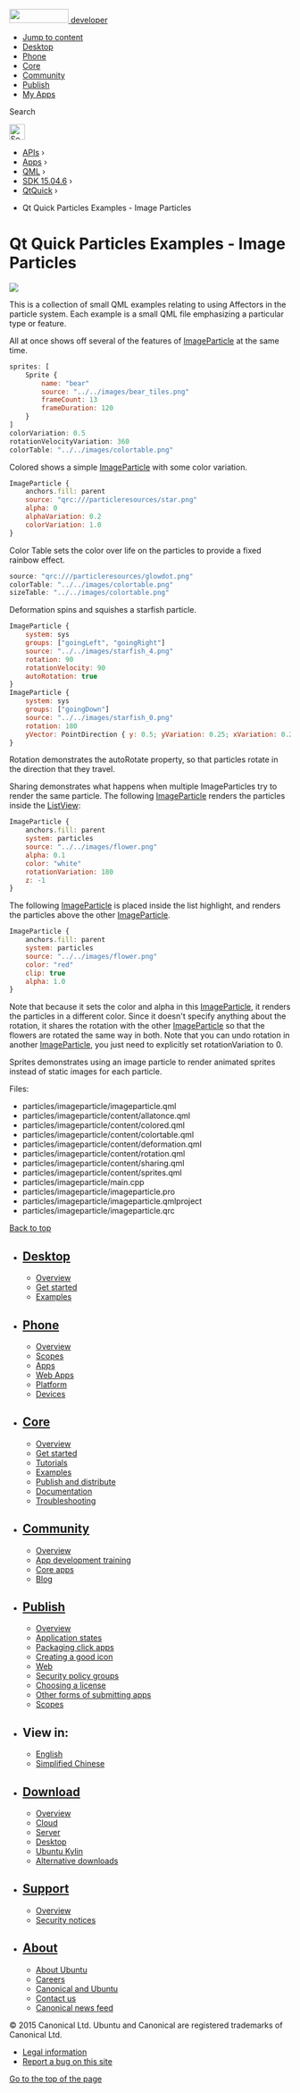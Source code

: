 <a href="https://developer.ubuntu.com/" class="logo-ubuntu"><img src="https://developer.ubuntu.com/assets/sites/ubuntu/latest/u/img/logos/logo-ubuntu-orange.svg" width="106" height="25" /> <span>developer</span></a>

-   [Jump to content](index.html#main-content)
-   [Desktop](https://developer.ubuntu.com/en/desktop/)
-   [Phone](https://developer.ubuntu.com/en/phone/)
-   [Core](https://developer.ubuntu.com/core)
-   [Community](https://developer.ubuntu.com/en/community/)
-   [Publish](https://developer.ubuntu.com/en/publish/)
-   [My Apps](https://myapps.developer.ubuntu.com/)

Search

<img src="https://developer.ubuntu.com/assets/sites/ubuntu/latest/u/img/search-white.svg" alt="Search" height="28" />

-   [APIs](../../../../index.html) ›
-   [Apps](../../../index.html) ›
-   [QML](../../index.html) ›
-   <a href="../index.html" class="sub-nav-item">SDK 15.04.6</a> ›
-   <a href="../QtQuick/index.html" class="sub-nav-item">QtQuick</a> ›

<!-- -->

-   Qt Quick Particles Examples - Image Particles

Qt Quick Particles Examples - Image Particles
=============================================

<span class="subtitle"></span>
<span id="details"></span>
![](https://developer.ubuntu.com/static/devportal_uploaded/a9cade54-08e9-4032-9747-ad84961db968-api/apps/qml/sdk-15.04.6/qtquick-particles-imageparticle-example/images/qml-imageparticle-example.png)

This is a collection of small QML examples relating to using Affectors in the particle system. Each example is a small QML file emphasizing a particular type or feature.

All at once shows off several of the features of [ImageParticle](../QtQuick.Particles.ImageParticle/index.html) at the same time.

``` qml
sprites: [
    Sprite {
        name: "bear"
        source: "../../images/bear_tiles.png"
        frameCount: 13
        frameDuration: 120
    }
]
colorVariation: 0.5
rotationVelocityVariation: 360
colorTable: "../../images/colortable.png"
```

Colored shows a simple [ImageParticle](../QtQuick.Particles.ImageParticle/index.html) with some color variation.

``` qml
ImageParticle {
    anchors.fill: parent
    source: "qrc:///particleresources/star.png"
    alpha: 0
    alphaVariation: 0.2
    colorVariation: 1.0
}
```

Color Table sets the color over life on the particles to provide a fixed rainbow effect.

``` qml
source: "qrc:///particleresources/glowdot.png"
colorTable: "../../images/colortable.png"
sizeTable: "../../images/colortable.png"
```

Deformation spins and squishes a starfish particle.

``` qml
ImageParticle {
    system: sys
    groups: ["goingLeft", "goingRight"]
    source: "../../images/starfish_4.png"
    rotation: 90
    rotationVelocity: 90
    autoRotation: true
}
ImageParticle {
    system: sys
    groups: ["goingDown"]
    source: "../../images/starfish_0.png"
    rotation: 180
    yVector: PointDirection { y: 0.5; yVariation: 0.25; xVariation: 0.25; }
}
```

Rotation demonstrates the autoRotate property, so that particles rotate in the direction that they travel.

Sharing demonstrates what happens when multiple ImageParticles try to render the same particle. The following [ImageParticle](../QtQuick.Particles.ImageParticle/index.html) renders the particles inside the [ListView](../QtQuick.ListView/index.html):

``` qml
ImageParticle {
    anchors.fill: parent
    system: particles
    source: "../../images/flower.png"
    alpha: 0.1
    color: "white"
    rotationVariation: 180
    z: -1
}
```

The following [ImageParticle](../QtQuick.Particles.ImageParticle/index.html) is placed inside the list highlight, and renders the particles above the other [ImageParticle](../QtQuick.Particles.ImageParticle/index.html).

``` qml
ImageParticle {
    anchors.fill: parent
    system: particles
    source: "../../images/flower.png"
    color: "red"
    clip: true
    alpha: 1.0
}
```

Note that because it sets the color and alpha in this [ImageParticle](../QtQuick.Particles.ImageParticle/index.html), it renders the particles in a different color. Since it doesn't specify anything about the rotation, it shares the rotation with the other [ImageParticle](../QtQuick.Particles.ImageParticle/index.html) so that the flowers are rotated the same way in both. Note that you can undo rotation in another [ImageParticle](../QtQuick.Particles.ImageParticle/index.html), you just need to explicitly set rotationVariation to 0.

Sprites demonstrates using an image particle to render animated sprites instead of static images for each particle.

Files:

-   particles/imageparticle/imageparticle.qml
-   particles/imageparticle/content/allatonce.qml
-   particles/imageparticle/content/colored.qml
-   particles/imageparticle/content/colortable.qml
-   particles/imageparticle/content/deformation.qml
-   particles/imageparticle/content/rotation.qml
-   particles/imageparticle/content/sharing.qml
-   particles/imageparticle/content/sprites.qml
-   particles/imageparticle/main.cpp
-   particles/imageparticle/imageparticle.pro
-   particles/imageparticle/imageparticle.qmlproject
-   particles/imageparticle/imageparticle.qrc

[Back to top](index.html#)

-   [Desktop](https://developer.ubuntu.com/en/desktop/)
    ---------------------------------------------------

    -   [Overview](https://developer.ubuntu.com/en/desktop/)
    -   [Get started](http://snapcraft.io/?utm_source=developer.ubuntu.com&utm_medium=devportal&utm_term=snaps%20snapcraft%20desktop&utm_content=menu&utm_campaign=duc_snappers)
    -   [Examples](https://github.com/ubuntu/snappy-playpen)

-   [Phone](https://developer.ubuntu.com/en/phone/)
    -----------------------------------------------

    -   [Overview](https://developer.ubuntu.com/en/phone/)
    -   [Scopes](https://developer.ubuntu.com/en/phone/scopes/)
    -   [Apps](https://developer.ubuntu.com/en/phone/apps/)
    -   [Web Apps](https://developer.ubuntu.com/en/phone/web/)
    -   [Platform](https://developer.ubuntu.com/en/phone/platform/)
    -   [Devices](https://developer.ubuntu.com/en/phone/devices/)

-   [Core](https://developer.ubuntu.com/core)
    -----------------------------------------

    -   [Overview](https://developer.ubuntu.com/core)
    -   [Get started](https://developer.ubuntu.com/core/get-started)
    -   [Tutorials](https://developer.ubuntu.com/core/tutorials)
    -   [Examples](https://developer.ubuntu.com/core/examples)
    -   [Publish and distribute](https://developer.ubuntu.com/core/publish-and-distribute)
    -   [Documentation](https://developer.ubuntu.com/core/documentation)
    -   [Troubleshooting](https://developer.ubuntu.com/core/troubleshooting)

-   [Community](https://developer.ubuntu.com/en/community/)
    -------------------------------------------------------

    -   [Overview](https://developer.ubuntu.com/en/community/)
    -   [App development training](https://developer.ubuntu.com/en/community/training/)
    -   [Core apps](https://developer.ubuntu.com/en/community/core-apps/)
    -   [Blog](https://developer.ubuntu.com/en/community/blog/)

-   [Publish](https://developer.ubuntu.com/en/publish/)
    ---------------------------------------------------

    -   [Overview](https://developer.ubuntu.com/en/publish/)
    -   [Application states](https://developer.ubuntu.com/en/publish/application-states/)
    -   [Packaging click apps](https://developer.ubuntu.com/en/publish/packaging-click-apps/)
    -   [Creating a good icon](https://developer.ubuntu.com/en/publish/creating-a-good-icon/)
    -   [Web](https://developer.ubuntu.com/en/publish/web/)
    -   [Security policy groups](https://developer.ubuntu.com/en/publish/security-policy-groups/)
    -   [Choosing a license](https://developer.ubuntu.com/en/publish/choosing-a-license/)
    -   [Other forms of submitting apps](https://developer.ubuntu.com/en/publish/other-forms-of-submitting-apps/)
    -   [Scopes](https://developer.ubuntu.com/en/publish/scopes/)

-   View in:
    --------

    -   [English](index.html "Change to language: English")
    -   [Simplified Chinese](index.html "Change to language: Simplified Chinese")

-   [Download](http://ubuntu.com/download/)
    ---------------------------------------

    -   [Overview](http://ubuntu.com/download)
    -   [Cloud](http://ubuntu.com/download/cloud)
    -   [Server](http://ubuntu.com/download/server)
    -   [Desktop](http://ubuntu.com/download/desktop)
    -   [Ubuntu Kylin](http://ubuntu.com/download/ubuntu-kylin)
    -   [Alternative downloads](http://ubuntu.com/download/alternative-downloads)

-   [Support](http://ubuntu.com/support/)
    -------------------------------------

    -   [Overview](http://ubuntu.com/support)
    -   [Security notices](http://www.ubuntu.com/usn/)

-   [About](http://ubuntu.com/about/)
    ---------------------------------

    -   [About Ubuntu](http://ubuntu.com/about/about-ubuntu)
    -   [Careers](http://www.canonical.com/careers)
    -   [Canonical and Ubuntu](http://ubuntu.com/about/canonical-and-ubuntu)
    -   [Contact us](http://ubuntu.com/about/contact-us)
    -   [Canonical news feed](http://insights.ubuntu.com/feed/)

© 2015 Canonical Ltd. Ubuntu and Canonical are registered trademarks of Canonical Ltd.

-   [Legal information](http://www.ubuntu.com/legal)
-   [Report a bug on this site](https://bugs.launchpad.net/developer-ubuntu-com/)

<span class="accessibility-aid">[Go to the top of the page](index.html#)</span>
